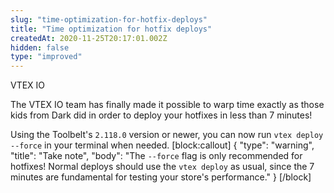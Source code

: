 ```yaml
---
slug: "time-optimization-for-hotfix-deploys"
title: "Time optimization for hotfix deploys"
createdAt: 2020-11-25T20:17:01.002Z
hidden: false
type: "improved"
---
```


<div class="badge" id="vtex-io">VTEX IO</div>

The VTEX IO team has finally made it possible to warp time exactly as those kids from Dark did in order to deploy your hotfixes in less than 7 minutes! 

Using the Toolbelt's `2.118.0` version or newer, you can now run `vtex deploy --force` in your terminal when needed. 
[block:callout]
{
  "type": "warning",
  "title": "Take note",
  "body": "The `--force` flag is only recommended for hotfixes! Normal deploys should use the `vtex deploy` as usual, since the 7 minutes are fundamental for testing your store's performance."
}
[/block]